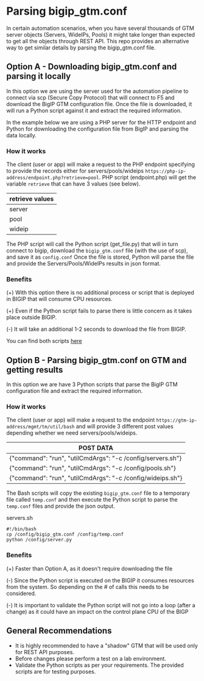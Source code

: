 
# Parsing bigip_gtm.conf

In certain automation scenarios, when you have several thousands of GTM server objects (Servers, WideIPs, Pools) it might take longer than expected to get all the objects through REST API. 
This repo provides an alternative way to get similar details by parsing the bigip_gtm.conf file. 


## Option A - Downloading bigip_gtm.conf and parsing it locally

In this option we are using the server used for the automation pipeline to connect via scp (Secure Copy Protocol) that will connect to F5 and download the BigIP GTM configuration file. Once the file is downloaded, it will run a Python script against it and extract the required information. 

In the example below we are using a PHP server for the HTTP endpoint and Python for downloading the configuration file from BigIP and parsing the data locally. 

### How it works

The client (user or app) will make a request to the PHP endpoint specifying to provide the records either for servers/pools/wideips `https://php-ip-address/endpoint.php?retrieve=pool`. PHP script (endpoint.php) will get the variable `retrieve` that can have 3 values (see below).


| retrieve values    |
|--------------------|
| server	       |
| pool	         |
| wideip      |

The PHP script will call the Python script (get_file.py) that will in turn connect to bigip, download the `bigip_gtm.conf` file (with the use of scp), and save it as `config.conf`
Once the file is stored, Python will parse the file and provide the Servers/Pools/WideIPs results in json format. 

### Benefits
(+) With this option there is no additional process or script that is deployed in BIGIP that will consume CPU resources.

(+) Even if the Python script fails to parse there is little concern as it takes place outside BIGIP.

(-) It will take an additional 1-2 seconds to download the file from BIGIP.


You can find both scripts <a href="https://github.com/skenderidis/gtm-parsing/tree/main/Option%20A"> here </a>


## Option B - Parsing bigip_gtm.conf on GTM and getting results

In this option we are have 3 Python scripts that parse the BigIP GTM configuration file and extract the required information. 

### How it works

The client (user or app) will make a request to the endpoint `https://gtm-ip-address/mgmt/tm/util/bash` and will provide 3 different post values depending whether we need servers/pools/wideips.

| POST DATA    |
|--------------------|
| {"command": "run", "utilCmdArgs": "-c /config/servers.sh"}	       |
| {"command": "run", "utilCmdArgs": "-c /config/pools.sh"}	       |
| {"command": "run", "utilCmdArgs": "-c /config/wideips.sh"}	       |

The Bash scripts will copy the existing `bigip_gtm.conf` file to a temporary file called `temp.conf` and then execute the Python script to parse the `temp.conf` files and provide the json output. 

servers.sh

```shell
#!/bin/bash
cp /config/bigip_gtm.conf /config/temp.conf
python /config/server.py

```

### Benefits
(+) Faster than Option A, as it doesn't require downloading the file 

(-) Since the Python script is executed on the BIGIP it consumes resources from the system. So depending on the # of calls this needs to be considered.

(-) It is important to validate the Python script will not go into a loop (after a change) as it could have an impact on the control plane CPU of the BIGP  


## General Recommendations
* It is highly recommended to have a "shadow" GTM that will be used only for REST API purposes. 
* Before changes please perform a test on a lab environment.
* Validate the Python scripts as per your requirements. The provided scripts are for testing purposes.
